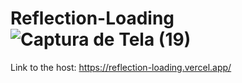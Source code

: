 # Reflection-Loading![Captura de Tela (19)](https://user-images.githubusercontent.com/101683017/169193170-ecb817c5-9358-4b75-bd73-ee53157dd428.png)

Link to the host: https://reflection-loading.vercel.app/

